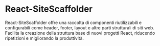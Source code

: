 # React-SiteScaffolder
React-SiteScaffolder offre una raccolta di componenti riutilizzabili e configurabili come header, footer, layout e altre parti strutturali di siti web. Facilita la creazione della struttura base di nuovi progetti React, riducendo ripetizioni e migliorando la produttività.
